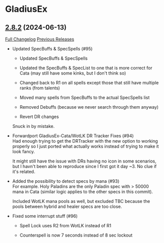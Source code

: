 # GladiusEx

## [2.8.2](https://github.com/vendethiel/GladiusEx/tree/2.8.2) (2024-06-13)
[Full Changelog](https://github.com/vendethiel/GladiusEx/compare/2.8.1...2.8.2) [Previous Releases](https://github.com/vendethiel/GladiusEx/releases)

- Updated SpecBuffs & SpecSpells (#95)  
    * Updated SpecBuffs & SpecSpells  
    - Updated the SpecBuffs & SpecList to one that is more correct for Cata (may still have some kinks, but I don't think so)  
    - Changed back to R1 on all spells except those that still have multiple ranks (from talents)  
    - Moved many spells from SpecBuffs to the actual SpecSpells list  
    - Removed Debuffs (because we never search through them anyway)  
    * Revert DR changes  
    Snuck in by mistake.  
- Forwardport GladiusEx-Cata/WotLK DR Tracker Fixes (#94)  
    Had enough trying to get the DRTracker with the new option to working properly so I just ported what actually works instead of trying to make it look fancy.  
    It might still have the issue with DRs having no icon in some scenarios, but I havn't been able to reproduce since I first got it day ~3. No clue if it's related.  
- Added the possibility to detect specs by mana (#93)  
    For example. Holy Paladins are the only Paladin spec with > 50000 mana in Cata (similar logic applies to the other specs in this commit).  
    Included WotLK mana pools as well, but excluded TBC because the pools between hybrid and healer specs are too close.  
- Fixed some interrupt stuff (#96)  
    - Spell Lock uses R2 from WotLK instead of R1  
    - Counterspell is now 7 seconds instead of 8 sec lockout  